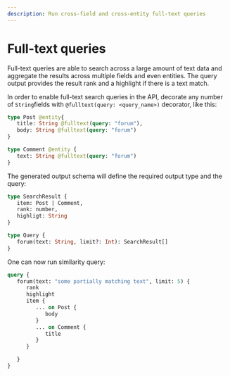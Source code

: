 ```yaml
---
description: Run cross-field and cross-entity full-text queries
---
```


# Full-text queries

Full-text queries are able to search across a large amount of text data and aggregate the results across multiple fields and even entities. The query output provides the result rank and a highlight if there is a text match.

In order to enable full-text search queries in the API, decorate any number of `String`fields with `@fulltext(query: <query_name>)` decorator, like this:

```graphql
type Post @entity{
   title: String @fulltext(query: "forum"),
   body: String @fulltext(query: "forum")
}

type Comment @entity {
   text: String @fulltext(query: "forum")
}
```

The generated output schema will define the required output type and the query:

```graphql
type SearchResult {
   item: Post | Comment,
   rank: number, 
   highligt: String
}

type Query {
   forum(text: String, limit?: Int): SearchResult[]
}
```

One can now run similarity query:

```graphql
query {
   forum(text: "some partially matching text", limit: 5) {
      rank
      highlight 
      item {
         ... on Post {
            body
         }
         ... on Comment {
            title
         }
      }

   }
}
```

